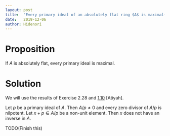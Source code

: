 ```yaml
---
layout: post
title:  "Every primary ideal of an absolutely flat ring $A$ is maximal(WIP)"
date:   2019-12-06
author: Hidenori
---
```


# Proposition
If $A$ is absolutely flat, every primary ideal is maximal.

# Solution
We will use the results of Exercise 2.28 and [1.10](/2019/11/27/nilradical-properties-ex-1-10) [Atiyah].

Let $p$ be a primary ideal of $A$.
Then $A / p \ne 0$ and every zero divisor of $A / p$ is nilpotent.
Let $x + p \in A / p$ be a non-unit element.
Then $x$ does not have an inverse in $A$.

TODO(Finish this)
